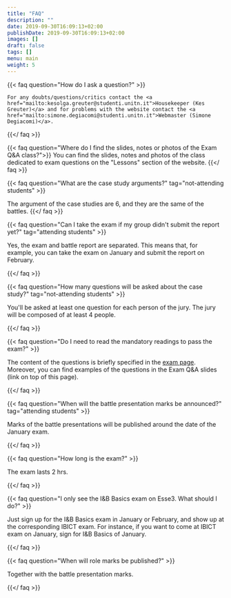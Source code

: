 ```yaml
---
title: "FAQ"
description: ""
date: 2019-09-30T16:09:13+02:00
publishDate: 2019-09-30T16:09:13+02:00
images: []
draft: false
tags: []
menu: main
weight: 5
---
```



{{< faq
	question="How do I ask a question?" >}}

    For any doubts/questions/critics contact the <a href="mailto:kesolga.greuter@studenti.unitn.it">Housekeeper (Kes Greuter)</a> and for problems with the website contact the <a href="mailto:simone.degiacomi@studenti.unitn.it">Webmaster (Simone Degiacomi)</a>.

{{</ faq >}}

{{< faq
    question="Where do I find the slides, notes or photos of the Exam Q&A class?">}}
    You can find the slides, notes and photos of the class dedicated to exam questions on the "Lessons" section of the website.
{{</ faq >}}


{{< faq question="What are the case study arguments?" tag="not-attending students" >}}

The argument of the case studies are 6, and they are the same of the battles.
{{</ faq >}}

{{< faq question="Can I take the exam if my group didn't submit the report yet?" tag="attending students" >}}

Yes, the exam and battle report are separated.
This means that, for example, you can take the exam on January and submit the report on February.

{{</ faq >}}


{{< faq question="How many questions will be asked about the case study?" tag="not-attending students" >}}

You'll be asked at least one question for each person of the jury. The jury will be composed of at least 4 people.

{{</ faq >}}


{{< faq question="Do I need to read the mandatory readings to pass the exam?" >}}

The content of the questions is briefly specified in the <a href="../exam">exam page</a>. Moreover, you can find examples of the questions in the Exam Q&A slides (link on top of this page).

{{</ faq >}}


{{< faq question="When will the battle presentation marks be announced?" tag="attending students" >}}

Marks of the battle presentations will be published around the date of the January exam.

{{</ faq >}}


{{< faq question="How long is the exam?" >}}

The exam lasts 2 hrs.

{{</ faq >}}


{{< faq question="I only see the I&B Basics exam on Esse3. What should I do?" >}}

Just sign up for the I&B Basics exam in January or February, and show up at the corresponding IBICT exam.
For instance, if you want to come at IBICT exam on January, sign for I&B Basics of January.

{{</ faq >}}


{{< faq question="When will role marks be published?" >}}

Together with the battle presentation marks.

{{</ faq >}}
